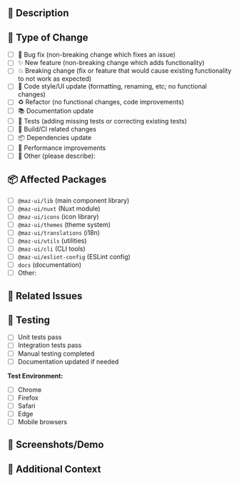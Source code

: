 ## 📝 Description

<!-- Provide a brief description of the changes in this PR -->

## 🔧 Type of Change

<!-- Check the type of change your PR introduces -->

- [ ] 🐛 Bug fix (non-breaking change which fixes an issue)
- [ ] ✨ New feature (non-breaking change which adds functionality)
- [ ] 💥 Breaking change (fix or feature that would cause existing functionality to not work as expected)
- [ ] 🎨 Code style/UI update (formatting, renaming, etc; no functional changes)
- [ ] ♻️ Refactor (no functional changes, code improvements)
- [ ] 📚 Documentation update
- [ ] 🧪 Tests (adding missing tests or correcting existing tests)
- [ ] 🔨 Build/CI related changes
- [ ] 📦 Dependencies update
- [ ] 🚀 Performance improvements
- [ ] 🔧 Other (please describe):

## 📦 Affected Packages

<!-- Check all packages that are affected by this PR -->

- [ ] `@maz-ui/lib` (main component library)
- [ ] `@maz-ui/nuxt` (Nuxt module)
- [ ] `@maz-ui/icons` (icon library)
- [ ] `@maz-ui/themes` (theme system)
- [ ] `@maz-ui/translations` (i18n)
- [ ] `@maz-ui/utils` (utilities)
- [ ] `@maz-ui/cli` (CLI tools)
- [ ] `@maz-ui/eslint-config` (ESLint config)
- [ ] `docs` (documentation)
- [ ] Other:

## 🔗 Related Issues

<!-- Link to related issues -->
<!-- Use "Closes #123" if this PR closes an issue -->
<!-- Use "Relates to #123" if this PR is related to an issue -->

## 🧪 Testing

<!-- Describe how you tested your changes -->

- [ ] Unit tests pass
- [ ] Integration tests pass
- [ ] Manual testing completed
- [ ] Documentation updated if needed

**Test Environment:**

- [ ] Chrome
- [ ] Firefox
- [ ] Safari
- [ ] Edge
- [ ] Mobile browsers

## 📱 Screenshots/Demo

<!-- If applicable, add screenshots or a demo link -->

## 💬 Additional Context

<!-- Add any other context about the PR here -->
